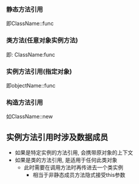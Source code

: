 ### 静态方法引用
即ClassName::func

### 类方法(任意对象实例方法)
即: ClassName:func
### 实例方法引用(指定对象)
即objectName::func

### 构造方法引用
如ClassName::new

## 实例方法引用时涉及数据成员
- 如果是特定实例的方法引用, 会携带原对象的上下文
- 如果是类的方法引用, 是适用于任何此类对象
	- 此时需要在调用方法时再传进去一个类实例
		- 相当于非静态成员方法隐式接受this参数

